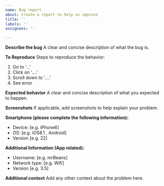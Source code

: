 ```yaml
---
name: Bug report
about: Create a report to help us improve
title: ''
labels: ''
assignees: ''

---
```


**Describe the bug**
A clear and concise description of what the bug is.

**To Reproduce**
Steps to reproduce the behavior:
1. Go to '...'
2. Click on '....'
3. Scroll down to '....'
4. See error

**Expected behavior**
A clear and concise description of what you expected to happen.

**Screenshots**
If applicable, add screenshots to help explain your problem.


**Smartphone (please complete the following information):**
 - Device: [e.g. iPhone6]
 - OS: [e.g. iOS8.1 , Android]
 - Version [e.g. 22]

**Additional Information (App related):**
 - Username: [e.g. mrBeans]
 - Network type: [e.g. Wifi]
 - Version [e.g. 3.5]

**Additional context**
Add any other context about the problem here.
